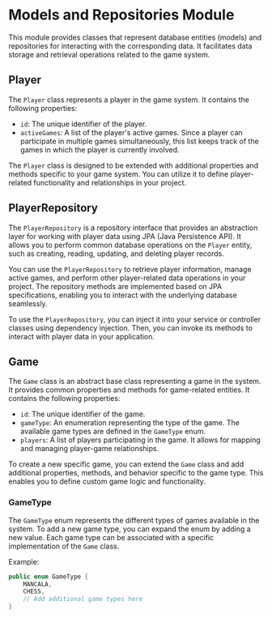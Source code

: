 # Models and Repositories Module

This module provides classes that represent database entities (models) and repositories for interacting with the
corresponding data. It facilitates data storage and retrieval operations related to the game system.

## Player

The `Player` class represents a player in the game system. It contains the following properties:

- `id`: The unique identifier of the player.
- `activeGames`: A list of the player's active games. Since a player can participate in multiple games simultaneously,
  this list keeps track of the games in which the player is currently involved.

The `Player` class is designed to be extended with additional properties and methods specific to your game system. You
can utilize it to define player-related functionality and relationships in your project.

## PlayerRepository

The `PlayerRepository` is a repository interface that provides an abstraction layer for working with player data using
JPA (Java Persistence API). It allows you to perform common database operations on the `Player` entity, such as
creating, reading, updating, and deleting player records.

You can use the `PlayerRepository` to retrieve player information, manage active games, and perform other player-related
data operations in your project. The repository methods are implemented based on JPA specifications, enabling you to
interact with the underlying database seamlessly.

To use the `PlayerRepository`, you can inject it into your service or controller classes using dependency injection.
Then, you can invoke its methods to interact with player data in your application.

## Game

The `Game` class is an abstract base class representing a game in the system. It provides common properties and methods
for game-related entities. It contains the following properties:

- `id`: The unique identifier of the game.
- `gameType`: An enumeration representing the type of the game. The available game types are defined in the `GameType`
  enum.
- `players`: A list of players participating in the game. It allows for mapping and managing player-game relationships.

To create a new specific game, you can extend the `Game` class and add additional properties, methods, and behavior
specific to the game type. This enables you to define custom game logic and functionality.

### GameType

The `GameType` enum represents the different types of games available in the system. To add a new game type, you can
expand the enum by adding a new value. Each game type can be associated with a specific implementation of the `Game`
class.

Example:

```java
public enum GameType {
    MANCALA,
    CHESS,
    // Add additional game types here
}
```